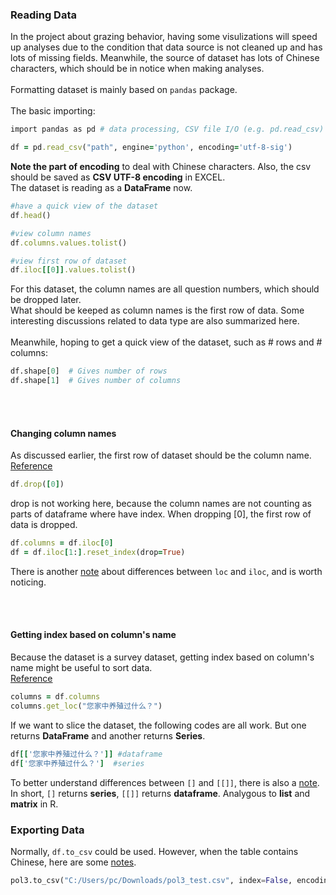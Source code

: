 ### Reading Data

In the project about grazing behavior, having some visulizations will speed up analyses due to the condition that data source is not cleaned up and has lots of missing fields.
Meanwhile, the source of dataset has lots of Chinese characters, which should be in notice when making analyses.
<br></br>
Formatting dataset is mainly based on `pandas` package.
<br></br>
The basic importing:
```ruby
import pandas as pd # data processing, CSV file I/O (e.g. pd.read_csv)
```
```ruby
df = pd.read_csv("path", engine='python', encoding='utf-8-sig')
```
**Note the part of encoding** to deal with Chinese characters. Also, the csv should be saved as **CSV UTF-8 encoding** in EXCEL.\
The dataset is reading as a **DataFrame** now.
```ruby
#have a quick view of the dataset
df.head()

#view column names
df.columns.values.tolist()

#view first row of dataset
df.iloc[[0]].values.tolist()
```
For this dataset, the column names are all question numbers, which should be dropped later. \
What should be keeped as column names is the first row of data. Some interesting discussions related to data type are also summarized here. 
<br></br>
Meanwhile, hoping to get a quick view of the dataset, such as # rows and # columns:
```python
df.shape[0]  # Gives number of rows
df.shape[1]  # Gives number of columns
```
<br></br>

#### Changing column names

As discussed earlier, the first row of dataset should be the column name. \
[Reference](https://stackoverflow.com/questions/61736164/how-can-i-set-second-row-as-a-name-of-columns-in-dataframe) 
```ruby
df.drop([0])
```
drop is not working here, because the column names are not counting as parts of dataframe where have index. When dropping [0], the first row of data is dropped. 
```ruby
df.columns = df.iloc[0]
df = df.iloc[1:].reset_index(drop=True)
```
There is another [note](https://stackoverflow.com/questions/31593201/how-are-iloc-and-loc-different) about differences between `loc` and `iloc`, and is worth noticing. 

<br></br>

#### Getting index based on column's name

Because the dataset is a survey dataset, getting index based on column's name might be useful to sort data. \
[Reference](https://www.tutorialspoint.com/how-to-get-column-index-from-column-name-in-python-pandas)
```ruby
columns = df.columns
columns.get_loc("您家中养殖过什么？")
```
If we want to slice the dataset, the following codes are all work. But one returns **DataFrame** and another returns **Series**.
```ruby
df[['您家中养殖过什么？']] #dataframe
df['您家中养殖过什么？']  #series
```
To better understand differences between `[]` and `[[]]`, there is also a [note](https://stackoverflow.com/questions/64955439/difference-between-and-in-python). \
In short, `[]` returns **series**, `[[]]` returns **dataframe**. Analygous to **list** and **matrix** in R. 


### Exporting Data

Normally, `df.to_csv` could be used. However, when the table contains Chinese, here are some [notes](https://stackoverflow.com/questions/43321243/save-pandas-dataframe-containing-chinese-character-to-file).
```python
pol3.to_csv("C:/Users/pc/Downloads/pol3_test.csv", index=False, encoding='utf_8_sig')
```
